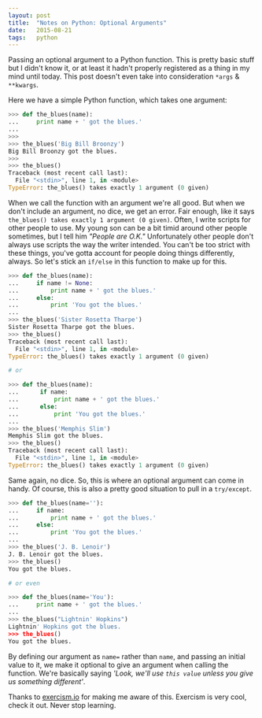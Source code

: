 ```yaml
---
layout: post
title:  "Notes on Python: Optional Arguments"
date:   2015-08-21
tags:   python
---
```


Passing an optional argument to a Python function.  This is pretty basic stuff but I didn't know it, or at least it hadn't properly registered as a thing in my mind until today.  This post doesn't even take into consideration `*args` & `**kwargs`.

<!--more-->

Here we have a simple Python function, which takes one argument:

```python
>>> def the_blues(name):
...     print name + ' got the blues.'
...
>>>
>>> the_blues('Big Bill Broonzy')
Big Bill Broonzy got the blues.
>>>
>>> the_blues()
Traceback (most recent call last):
  File "<stdin>", line 1, in <module>
TypeError: the_blues() takes exactly 1 argument (0 given)
```

When we call the function with an argument we're all good.  But when we don't include an argument, no dice, we get an error.  Fair enough, like it says `the_blues() takes exactly 1 argument (0 given)`.
Often, I write scripts for other people to use.  My young son can be a bit timid around other people sometimes, but I tell him *"People are O.K."* Unfortunately other people don't always use scripts the way the writer intended.  You can't be too strict with these things, you've gotta account for people doing things differently, always.
So let's stick an `if/else` in this function to make up for this.

```python
>>> def the_blues(name):
...     if name != None:
...         print name + ' got the blues.'
...     else:
...         print 'You got the blues.'
...
>>> the_blues('Sister Rosetta Tharpe')
Sister Rosetta Tharpe got the blues.
>>> the_blues()
Traceback (most recent call last):
  File "<stdin>", line 1, in <module>
TypeError: the_blues() takes exactly 1 argument (0 given)

# or

>>> def the_blues(name):
...      if name:
...          print name + ' got the blues.'
...      else:
...          print 'You got the blues.'
...
>>> the_blues('Memphis Slim')
Memphis Slim got the blues.
>>> the_blues()
Traceback (most recent call last):
  File "<stdin>", line 1, in <module>
TypeError: the_blues() takes exactly 1 argument (0 given)
```

Same again, no dice.
So, this is where an optional argument can come in handy.  Of course, this is also a pretty good situation to pull in a `try/except`.

```python
>>> def the_blues(name=''):
...     if name:
...         print name + ' got the blues.'
...     else:
...         print 'You got the blues.'
...
>>> the_blues('J. B. Lenoir')
J. B. Lenoir got the blues.
>>> the_blues()
You got the blues.

# or even

>>> def the_blues(name='You'):
...     print name + ' got the blues.'
...
>>> the_blues("Lightnin' Hopkins")
Lightnin' Hopkins got the blues.
>>> the_blues()
You got the blues.
```

By defining our argument as `name=` rather than `name`, and passing an initial value to it, we make it optional to give an argument when calling the function.  We're basically saying *'Look, we'll use `this value` unless you give us something different'*.

Thanks to [exercism.io][exercism] for making me aware of this.  Exercism is very cool, check it out. Never stop learning.

[exercism]: http://exercism.io/
